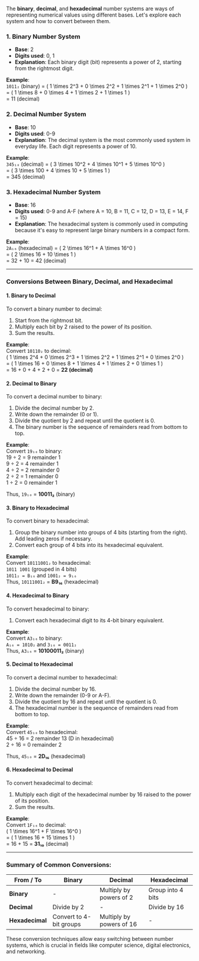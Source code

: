 The **binary**, **decimal**, and **hexadecimal** number systems are ways of representing numerical values using different bases. Let's explore each system and how to convert between them.

### 1. **Binary Number System**
- **Base**: 2
- **Digits used**: 0, 1
- **Explanation**: Each binary digit (bit) represents a power of 2, starting from the rightmost digit.

**Example**:  
`1011₂` (binary) = \( 1 \times 2^3 + 0 \times 2^2 + 1 \times 2^1 + 1 \times 2^0 \)  
= \( 1 \times 8 + 0 \times 4 + 1 \times 2 + 1 \times 1 \)  
= 11 (decimal)

### 2. **Decimal Number System**
- **Base**: 10
- **Digits used**: 0-9
- **Explanation**: The decimal system is the most commonly used system in everyday life. Each digit represents a power of 10.

**Example**:  
`345₁₀` (decimal) = \( 3 \times 10^2 + 4 \times 10^1 + 5 \times 10^0 \)  
= \( 3 \times 100 + 4 \times 10 + 5 \times 1 \)  
= 345 (decimal)

### 3. **Hexadecimal Number System**
- **Base**: 16
- **Digits used**: 0-9 and A-F (where A = 10, B = 11, C = 12, D = 13, E = 14, F = 15)
- **Explanation**: The hexadecimal system is commonly used in computing because it's easy to represent large binary numbers in a compact form.

**Example**:  
`2A₁₆` (hexadecimal) = \( 2 \times 16^1 + A \times 16^0 \)  
= \( 2 \times 16 + 10 \times 1 \)  
= 32 + 10 = 42 (decimal)

---

### **Conversions Between Binary, Decimal, and Hexadecimal**

#### **1. Binary to Decimal**
To convert a binary number to decimal:
1. Start from the rightmost bit.
2. Multiply each bit by 2 raised to the power of its position.
3. Sum the results.

**Example**:  
Convert `10110₂` to decimal:  
\( 1 \times 2^4 + 0 \times 2^3 + 1 \times 2^2 + 1 \times 2^1 + 0 \times 2^0 \)  
= \( 1 \times 16 + 0 \times 8 + 1 \times 4 + 1 \times 2 + 0 \times 1 \)  
= 16 + 0 + 4 + 2 + 0 = **22 (decimal)**

#### **2. Decimal to Binary**
To convert a decimal number to binary:
1. Divide the decimal number by 2.
2. Write down the remainder (0 or 1).
3. Divide the quotient by 2 and repeat until the quotient is 0.
4. The binary number is the sequence of remainders read from bottom to top.

**Example**:  
Convert `19₁₀` to binary:  
19 ÷ 2 = 9 remainder 1  
9 ÷ 2 = 4 remainder 1  
4 ÷ 2 = 2 remainder 0  
2 ÷ 2 = 1 remainder 0  
1 ÷ 2 = 0 remainder 1  

Thus, `19₁₀` = **10011₂** (binary)

#### **3. Binary to Hexadecimal**
To convert binary to hexadecimal:
1. Group the binary number into groups of 4 bits (starting from the right). Add leading zeros if necessary.
2. Convert each group of 4 bits into its hexadecimal equivalent.

**Example**:  
Convert `10111001₂` to hexadecimal:  
`1011 1001` (grouped in 4 bits)  
`1011₂ = B₁₆` and `1001₂ = 9₁₆`  
Thus, `10111001₂` = **B9₁₆** (hexadecimal)

#### **4. Hexadecimal to Binary**
To convert hexadecimal to binary:
1. Convert each hexadecimal digit to its 4-bit binary equivalent.

**Example**:  
Convert `A3₁₆` to binary:  
`A₁₆ = 1010₂` and `3₁₆ = 0011₂`  
Thus, `A3₁₆` = **10100011₂** (binary)

#### **5. Decimal to Hexadecimal**
To convert a decimal number to hexadecimal:
1. Divide the decimal number by 16.
2. Write down the remainder (0-9 or A-F).
3. Divide the quotient by 16 and repeat until the quotient is 0.
4. The hexadecimal number is the sequence of remainders read from bottom to top.

**Example**:  
Convert `45₁₀` to hexadecimal:  
45 ÷ 16 = 2 remainder 13 (D in hexadecimal)  
2 ÷ 16 = 0 remainder 2  

Thus, `45₁₀` = **2D₁₆** (hexadecimal)

#### **6. Hexadecimal to Decimal**
To convert hexadecimal to decimal:
1. Multiply each digit of the hexadecimal number by 16 raised to the power of its position.
2. Sum the results.

**Example**:  
Convert `1F₁₆` to decimal:  
\( 1 \times 16^1 + F \times 16^0 \)  
= \( 1 \times 16 + 15 \times 1 \)  
= 16 + 15 = **31₁₀** (decimal)

---

### **Summary of Common Conversions**:

| **From / To**      | **Binary**                    | **Decimal**                   | **Hexadecimal**               |
|--------------------|-------------------------------|-------------------------------|-------------------------------|
| **Binary**         | -                             | Multiply by powers of 2        | Group into 4 bits              |
| **Decimal**        | Divide by 2                   | -                             | Divide by 16                   |
| **Hexadecimal**    | Convert to 4-bit groups       | Multiply by powers of 16       | -                             |

These conversion techniques allow easy switching between number systems, which is crucial in fields like computer science, digital electronics, and networking.
